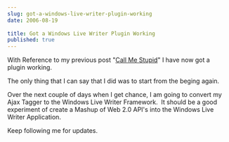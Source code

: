 ```yaml
---
slug: got-a-windows-live-writer-plugin-working
date: 2006-08-19
 
title: Got a Windows Live Writer Plugin Working
published: true
---
```

<p>With Reference to my previous post "<a href="http://www.kinlan.co.uk/2006/08/call-me-stupid.html">Call Me Stupid</a>" I have now got a plugin working.</p> <p>The only thing that I can say that I did was to start from the beging again.</p> <p>Over the next couple of days when I get chance, I am going to convert my Ajax Tagger to the Windows Live Writer Framework.  It should be a good experiment of create a Mashup of Web 2.0 API's into the Windows Live Writer Application.</p> <p>Keep following me for updates.</p><div class="blogger-post-footer"><img class="posterous_download_image" src="https://blogger.googleusercontent.com/tracker/8109338-115599601919328138?l=www.kinlan.co.uk%2Findex.html" height="1" alt="" width="1" /></div>

